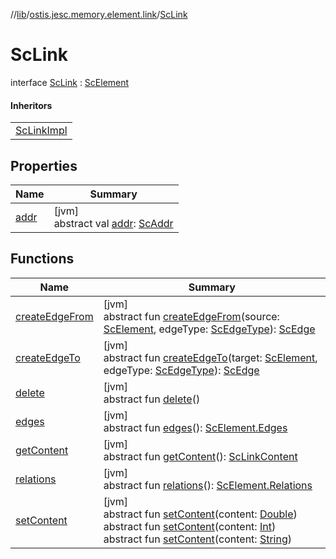 //[lib](../../../index.md)/[ostis.jesc.memory.element.link](../index.md)/[ScLink](index.md)

# ScLink

interface [ScLink](index.md) : [ScElement](../../ostis.jesc.memory.element/-sc-element/index.md)

#### Inheritors

| |
|---|
| [ScLinkImpl](../-sc-link-impl/index.md) |

## Properties

| Name | Summary |
|---|---|
| [addr](../../ostis.jesc.memory.element/-sc-element/addr.md) | [jvm]<br>abstract val [addr](../../ostis.jesc.memory.element/-sc-element/addr.md): [ScAddr](../../ostis.jesc.client.model.addr/-sc-addr/index.md) |

## Functions

| Name | Summary |
|---|---|
| [createEdgeFrom](../../ostis.jesc.memory.element/-sc-element/create-edge-from.md) | [jvm]<br>abstract fun [createEdgeFrom](../../ostis.jesc.memory.element/-sc-element/create-edge-from.md)(source: [ScElement](../../ostis.jesc.memory.element/-sc-element/index.md), edgeType: [ScEdgeType](../../ostis.jesc.memory.element.edge/-sc-edge-type/index.md)): [ScEdge](../../ostis.jesc.memory.element.edge/-sc-edge/index.md) |
| [createEdgeTo](../../ostis.jesc.memory.element/-sc-element/create-edge-to.md) | [jvm]<br>abstract fun [createEdgeTo](../../ostis.jesc.memory.element/-sc-element/create-edge-to.md)(target: [ScElement](../../ostis.jesc.memory.element/-sc-element/index.md), edgeType: [ScEdgeType](../../ostis.jesc.memory.element.edge/-sc-edge-type/index.md)): [ScEdge](../../ostis.jesc.memory.element.edge/-sc-edge/index.md) |
| [delete](../../ostis.jesc.memory.element/-sc-element/delete.md) | [jvm]<br>abstract fun [delete](../../ostis.jesc.memory.element/-sc-element/delete.md)() |
| [edges](../../ostis.jesc.memory.element/-sc-element/edges.md) | [jvm]<br>abstract fun [edges](../../ostis.jesc.memory.element/-sc-element/edges.md)(): [ScElement.Edges](../../ostis.jesc.memory.element/-sc-element/-edges/index.md) |
| [getContent](get-content.md) | [jvm]<br>abstract fun [getContent](get-content.md)(): [ScLinkContent](../../ostis.jesc.ctx.etc/-sc-link-content/index.md) |
| [relations](../../ostis.jesc.memory.element/-sc-element/relations.md) | [jvm]<br>abstract fun [relations](../../ostis.jesc.memory.element/-sc-element/relations.md)(): [ScElement.Relations](../../ostis.jesc.memory.element/-sc-element/-relations/index.md) |
| [setContent](set-content.md) | [jvm]<br>abstract fun [setContent](set-content.md)(content: [Double](https://kotlinlang.org/api/latest/jvm/stdlib/kotlin/-double/index.html))<br>abstract fun [setContent](set-content.md)(content: [Int](https://kotlinlang.org/api/latest/jvm/stdlib/kotlin/-int/index.html))<br>abstract fun [setContent](set-content.md)(content: [String](https://kotlinlang.org/api/latest/jvm/stdlib/kotlin/-string/index.html)) |
